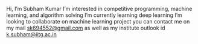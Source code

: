  Hi, I’m Subham Kumar
 I’m interested in competitive programming, machine learning, and algorithm solving 
 I’m currently learning deep learning 
 I’m looking to collaborate on machine learning project
 you can contact me on my mail sk694552@gmail.com as well as my institute outlook id k.subham@iitg.ac.in
<!---
Subham618/Subham618 is a ✨ special ✨ repository because its `README.md` (this file) appears on your GitHub profile.
You can click the Preview link to take a look at your changes.
--->
